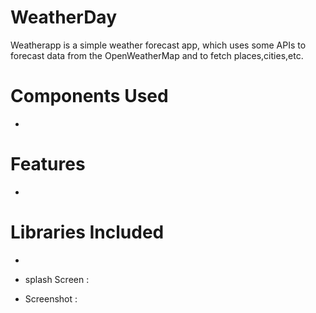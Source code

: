 # WeatherDay

 Weatherapp is a simple weather forecast app, which uses some APIs to forecast data from the OpenWeatherMap and to fetch places,cities,etc.

# Components Used
-

# Features
- 


# Libraries Included
-



* splash Screen :





* Screenshot :




